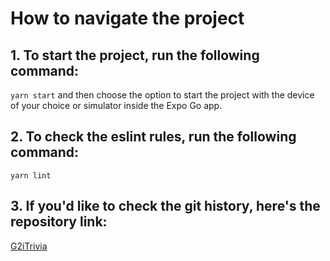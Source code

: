 # How to navigate the project

## 1. To start the project, run the following command:

```yarn start```
and then choose the option to start the project with the device of your choice or simulator inside the Expo Go app.

## 2. To check the eslint rules, run the following command:

```yarn lint```

## 3. If you'd like to check the git history, here's the repository link:

[G2iTrivia](https://github.com/Karniej/G2iTrivia)
